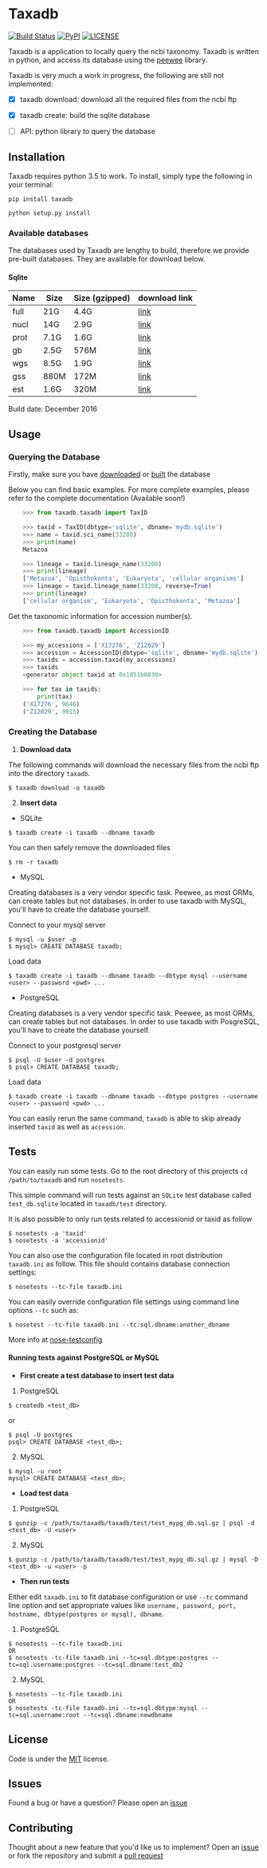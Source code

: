 # Taxadb

[![Build Status](https://travis-ci.org/HadrienG/taxadb.svg?branch=master)](https://travis-ci.org/HadrienG/taxadb)
[![PyPI](https://img.shields.io/badge/python-3.5-blue.svg)]()
[![LICENSE](https://img.shields.io/badge/license-MIT-lightgrey.svg)]()

Taxadb is a application to locally query the ncbi taxonomy. Taxadb is written in python, and access its database using the [peewee](http://peewee.readthedocs.io) library.

Taxadb is very much a work in progress, the following are still not implemented:  
- [x] taxadb download: download all the required files from the ncbi ftp  
- [x] taxadb create: build the sqlite database  
- [ ] API: python library to query the database


## Installation

Taxadb requires python 3.5 to work. To install, simply type the following in your terminal:

    pip install taxadb
    
    python setup.py install

### Available databases

The databases used by Taxadb are lengthy to build, therefore we provide pre-built databases. They are available for download below.

#### Sqlite

| Name | Size | Size (gzipped) | download link
| --- | --- | --- | ---
| full | 21G | 4.4G | [link](http://139.162.178.46/files/taxadb/taxadb_full.sqlite.gz)
| nucl | 14G | 2.9G | [link](http://139.162.178.46/files/taxadb/taxadb_nucl.sqlite.gz)
| prot | 7.1G | 1.6G | [link](http://139.162.178.46/files/taxadb/taxadb_prot.sqlite.gz)
| gb | 2.5G | 576M | [link](http://139.162.178.46/files/taxadb/taxadb_gb.sqlite.gz)
| wgs | 8.5G | 1.9G | [link](http://139.162.178.46/files/taxadb/taxadb_wgs.sqlite.gz)
| gss | 880M | 172M | [link](http://139.162.178.46/files/taxadb/taxadb_gss.sqlite.gz)
| est | 1.6G | 320M | [link](http://139.162.178.46/files/taxadb/taxadb_est.sqlite.gz)

Build date: December 2016

## Usage

### Querying the Database

Firstly, make sure you have [downloaded](#available-databases) or [built](#creating-the-database) the database

Below you can find basic examples. For more complete examples, please refer to the complete documentation (Available soon!)

```python
    >>> from taxadb.taxadb import TaxID

    >>> taxid = TaxID(dbtype='sqlite', dbname='mydb.sqlite')
    >>> name = taxid.sci_name(33208)
    >>> print(name)
    Metazoa

    >>> lineage = taxid.lineage_name(33208)
    >>> print(lineage)
    ['Metazoa', 'Opisthokonta', 'Eukaryota', 'cellular organisms']
    >>> lineage = taxid.lineage_name(33208, reverse=True)
    >>> print(lineage)
    ['cellular organism', 'Eukaryota', 'Opisthokonta', 'Metazoa']
```

Get the taxonomic information for accession number(s).

```python
    >>> from taxadb.taxadb import AccessionID

    >>> my_accessions = ['X17276', 'Z12029']
    >>> accession = AccessionID(dbtype='sqlite', dbname='mydb.sqlite')
    >>> taxids = accession.taxid(my_accessions)
    >>> taxids
    <generator object taxid at 0x1051b0830>

    >>> for tax in taxids:
        print(tax)
    ('X17276', 9646)
    ('Z12029', 9915)
```

### Creating the Database

1) **Download data**

The following commands will download the necessary files from the ncbi ftp into the directory `taxadb`.
```
$ taxadb download -o taxadb
```

2) **Insert data**

* SQLite


```
$ taxadb create -i taxadb --dbname taxadb
```
You can then safely remove the downloaded files
```
$ rm -r taxadb
```

* MySQL

Creating databases is a very vendor specific task. Peewee, as most ORMs, can create tables but not databases.
In order to use taxadb with MySQL, you'll have to create the database yourself.

Connect to your mysql server
```
$ mysql -u $user -p
$ mysql> CREATE DATABASE taxadb;

```

Load data
```commandline
$ taxadb create -i taxadb --dbname taxadb --dbtype mysql --username <user> --password <pwd> ...
```

* PostgreSQL

Creating databases is a very vendor specific task. Peewee, as most ORMs, can create tables but not databases.
In order to use taxadb with PosgreSQL, you'll have to create the database yourself.

Connect to your postgresql server
```
$ psql -U $user -d postgres
$ psql> CREATE DATABASE taxadb;
```

Load data
```commandline
$ taxadb create -i taxadb --dbname taxadb --dbtype postgres --username <user> --password <pwd> ...
```

You can easily rerun the same command, `taxadb` is able to skip already inserted `taxid` as well as `accession`.

## Tests

You can easily run some tests. Go to the root directory of this projects `cd /path/to/taxadb` and run
`nosetests`.

This simple command will run tests against an `SQLite` test database called `test_db.sqlite` located in `taxadb/test`
directory.

It is also possible to only run tests related to accessionid or taxid as follow
```
$ nosetests -a 'taxid'
$ nosetests -a 'accessionid'
```

You can also use the configuration file located in root distribution `taxadb.ini` as follow. This file should contains
database connection settings:
```
$ nosetests --tc-file taxadb.ini
```

You can easily override configuration file settings using command line options `--tc` such as:
```
$ nosetest --tc-file taxadb.ini --tc:sql.dbname:another_dbname
```

More info at [nose-testconfig](https://pypi.python.org/pypi/nose-testconfig)

#### Running tests against PostgreSQL or MySQL

* **First create a test database to insert test data**

1) PostgreSQL

```
$ createdb <test_db>
```
or
```
$ psql -U postgres
psql> CREATE DATABASE <test_db>;
```

2) MySQL

```
$ mysql -u root
mysql> CREATE DATABASE <test_db>;
```

* **Load test data**

1) PostgreSQL
```
$ gunzip -c /path/to/taxadb/taxadb/test/test_mypg_db.sql.gz | psql -d <test_db> -U <user>
```

2) MySQL
```
$ gunzip -c /path/to/taxadb/taxadb/test/test_mypg_db.sql.gz | mysql -D <test_db> -u <user> -p
```

* **Then run tests**

Either edit `taxadb.ini` to fit database configuration or use `--tc` command line option and set appropriate values like
`username, password, port, hostname, dbtype(postgres or mysql), dbname`.

1) PostgreSQL
```
$ nosetests --tc-file taxadb.ini
OR
$ nosetests -tc-file taxadb.ini --tc=sql.dbtype:postgres --tc=sql.username:postgres --tc=sql.dbname:test_db2
```

2) MySQL
```
$ nosetests --tc-file taxadb.ini
OR
$ nosetests -tc-file taxadb.ini --tc=sql.dbtype:mysql --tc=sql.username:root --tc=sql.dbname:newdbname
```

## License

Code is under the [MIT](LICENSE) license.

## Issues

Found a bug or have a question? Please open an [issue](https://github.com/HadrienG/taxadb/issues)

## Contributing

Thought about a new feature that you'd like us to implement? Open an [issue](https://github.com/HadrienG/taxadb/issues) or fork the repository and submit a [pull request](https://github.com/HadrienG/taxadb/pulls)
